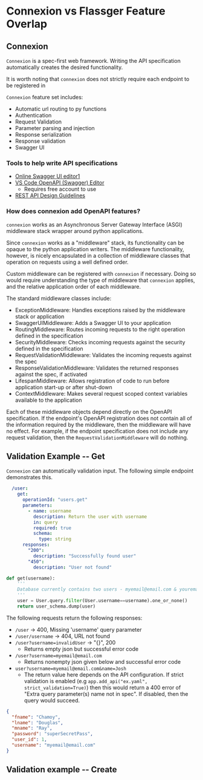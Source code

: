 # Connexion vs Flassger Feature Overlap

## Connexion

`Connexion` is a spec-first web framework. Writing the API specification automatically creates the desired functionality. 

It is worth noting that `connexion` does not strictly require each endpoint to be registered in  

`Connexion` feature set includes:

* Automatic url routing to py functions
* Authentication
* Request Validation
* Parameter parsing and injection
* Response serialization
* Response validation
* Swagger UI

### Tools to help write API specifications

* [Online Swagger UI editor1](https://editor.swagger.io/)
* [VS Code OpenAPI (Swagger) Editor](https://marketplace.visualstudio.com/items?itemName=42Crunch.vscode-openapi)
  * Requires free account to use
* [REST API Design Guidelines](https://opensource.zalando.com/restful-api-guidelines/#table-of-contents)

### How does connexion add OpenAPI features?

`connexion` works as an Asynchronous Server Gateway Interface (ASGI) middleware stack wrapper around python applications.

Since `connexion` works as a "middleware" stack, its functionality can be opaque to the python application writers. The middleware functionality, however, is nicely encapsulated in a collection of middleware classes that operation on requests using a well defined order.

Custom middleware can be registered with `connexion` if necessary. Doing so would require understanding the type of middleware that `connexion` applies, and the relative application order of each middleware.

The standard middleware classes include:

* ExceptionMiddleware: Handles exceptions raised by the middleware stack or application
* SwaggerUIMiddleware: Adds a Swagger UI to your application
* RoutingMiddleware: Routes incoming requests to the right operation defined in the specification
* SecurityMiddleware: Checks incoming requests against the security defined in the specification
* RequestValidationMiddleware: Validates the incoming requests against the spec
* ResponseValidationMiddleware: Validates the returned responses against the spec, if activated
* LifespanMiddleware: Allows registration of code to run before application start-up or after shut-down
* ContextMiddleware: Makes several request scoped context variables available to the application

Each of these middleware objects depend directly on the OpenAPI specification. If the endpoint's OpenAPI registration does not contain all of the information required by the middleware, then the middleware will have no effect. For example, if the endpoint specification does not include any request validation, then the `RequestValidationMiddleware` will do nothing.

## Validation Example -- Get

`Connexion` can automatically validation input. The following simple endpoint demonstrates this.

```yaml
  /user:
    get:
      operationId: "users.get"
      parameters:
        - name: username
          description: Return the user with username 
          in: query
          required: true
          schema:
            type: string
      responses:
        "200":
          description: "Successfully found user"
        "450":
          description: "User not found"
```

```python
def get(username):
    '''
    Database currently contains two users - myemail@email.com & youremail@email.com
    '''
    user = User.query.filter(User.username==username).one_or_none()
    return user_schema.dump(user)
```

The following requests return the following responses:

* `/user` -> 400, Missing 'username' query parameter
* `/user/username` -> 404, URL not found
* `/user?username=invalidUser` -> "{}", 200
  * Returns empty json but successful error code
* `/user?username=myemail@email.com`
  * Returns nonempty json given below and successful error code
* `user?username=myemail@email.com&name=Josh`
  * The return value here depends on the API configuration. If strict validation is enabled (e.g `app.add_api("ex.yaml", strict_validation=True)`) then this would return a 400 error of "Extra query parameter(s) name not in spec". If disabled, then the query would succeed.

```json
{
  "fname": "Chamoy",
  "lname": "Douglas",
  "mname": "Ray",
  "password": "superSecretPass",
  "user_id": 1,
  "username": "myemail@email.com"
}
```

## Validation example -- Create

